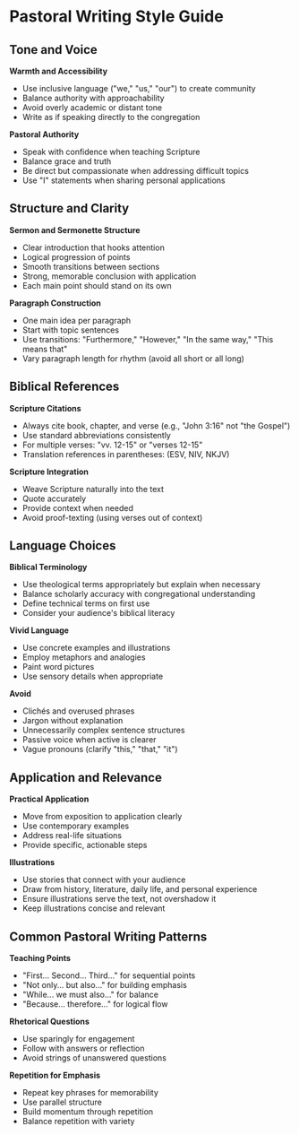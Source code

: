 # Pastoral Writing Style Guide

## Tone and Voice

**Warmth and Accessibility**
- Use inclusive language ("we," "us," "our") to create community
- Balance authority with approachability
- Avoid overly academic or distant tone
- Write as if speaking directly to the congregation

**Pastoral Authority**
- Speak with confidence when teaching Scripture
- Balance grace and truth
- Be direct but compassionate when addressing difficult topics
- Use "I" statements when sharing personal applications

## Structure and Clarity

**Sermon and Sermonette Structure**
- Clear introduction that hooks attention
- Logical progression of points
- Smooth transitions between sections
- Strong, memorable conclusion with application
- Each main point should stand on its own

**Paragraph Construction**
- One main idea per paragraph
- Start with topic sentences
- Use transitions: "Furthermore," "However," "In the same way," "This means that"
- Vary paragraph length for rhythm (avoid all short or all long)

## Biblical References

**Scripture Citations**
- Always cite book, chapter, and verse (e.g., "John 3:16" not "the Gospel")
- Use standard abbreviations consistently
- For multiple verses: "vv. 12-15" or "verses 12-15"
- Translation references in parentheses: (ESV, NIV, NKJV)

**Scripture Integration**
- Weave Scripture naturally into the text
- Quote accurately
- Provide context when needed
- Avoid proof-texting (using verses out of context)

## Language Choices

**Biblical Terminology**
- Use theological terms appropriately but explain when necessary
- Balance scholarly accuracy with congregational understanding
- Define technical terms on first use
- Consider your audience's biblical literacy

**Vivid Language**
- Use concrete examples and illustrations
- Employ metaphors and analogies
- Paint word pictures
- Use sensory details when appropriate

**Avoid**
- Clichés and overused phrases
- Jargon without explanation
- Unnecessarily complex sentence structures
- Passive voice when active is clearer
- Vague pronouns (clarify "this," "that," "it")

## Application and Relevance

**Practical Application**
- Move from exposition to application clearly
- Use contemporary examples
- Address real-life situations
- Provide specific, actionable steps

**Illustrations**
- Use stories that connect with your audience
- Draw from history, literature, daily life, and personal experience
- Ensure illustrations serve the text, not overshadow it
- Keep illustrations concise and relevant

## Common Pastoral Writing Patterns

**Teaching Points**
- "First... Second... Third..." for sequential points
- "Not only... but also..." for building emphasis
- "While... we must also..." for balance
- "Because... therefore..." for logical flow

**Rhetorical Questions**
- Use sparingly for engagement
- Follow with answers or reflection
- Avoid strings of unanswered questions

**Repetition for Emphasis**
- Repeat key phrases for memorability
- Use parallel structure
- Build momentum through repetition
- Balance repetition with variety

